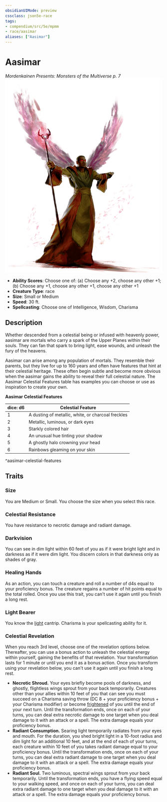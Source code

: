 ```yaml
---
obsidianUIMode: preview
cssclass: json5e-race
tags:
- compendium/src/5e/mpmm
- race/aasimar
aliases: ["Aasimar"]
---
```


# Aasimar
*Mordenkainen Presents: Monsters of the Multiverse p. 7*
![](../../assets/img/aasimar.png)  

- **Ability Scores**: Choose one of: (a) Choose any +2, choose any other +1; (b) Choose any +1, choose any other +1, choose any other +1
- **Creature Type**: race
- **Size**: Small or Medium
- **Speed**: 30 ft.
- **Spellcasting**: Choose one of Intelligence, Wisdom, Charisma


## Description

Whether descended from a celestial being or infused with heavenly power, aasimar are mortals who carry a spark of the Upper Planes within their souls. They can fan that spark to bring light, ease wounds, and unleash the fury of the heavens.

Aasimar can arise among any population of mortals. They resemble their parents, but they live for up to 160 years and often have features that hint at their celestial heritage. These often begin subtle and become more obvious when the aasimar gains the ability to reveal their full celestial nature. The Aasimar Celestial Features table has examples you can choose or use as inspiration to create your own.

**Aasimar Celestial Features**

| dice: d6 | Celestial Feature |
|----------|-------------------|
| 1 | A dusting of metallic, white, or charcoal freckles |
| 2 | Metallic, luminous, or dark eyes |
| 3 | Starkly colored hair |
| 4 | An unusual hue tinting your shadow |
| 5 | A ghostly halo crowning your head |
| 6 | Rainbows gleaming on your skin |
^aasimar-celestial-features


## Traits

### Size

You are Medium or Small. You choose the size when you select this race.

### Celestial Resistance

You have resistance to necrotic damage and radiant damage.

### Darkvision

You can see in dim light within 60 feet of you as if it were bright light and in darkness as if it were dim light. You discern colors in that darkness only as shades of gray.

### Healing Hands

As an action, you can touch a creature and roll a number of d4s equal to your proficiency bonus. The creature regains a number of hit points equal to the total rolled. Once you use this trait, you can't use it again until you finish a long rest.

### Light Bearer

You know the [light](../spells/light.md#) cantrip. Charisma is your spellcasting ability for it.

### Celestial Revelation

When you reach 3rd level, choose one of the revelation options below. Thereafter, you can use a bonus action to unleash the celestial energy within yourself, gaining the benefits of that revelation. Your transformation lasts for 1 minute or until you end it as a bonus action. Once you transform using your revelation below, you can't use it again until you finish a long rest.

- **Necrotic Shroud.** Your eyes briefly become pools of darkness, and ghostly, flightless wings sprout from your back temporarily. Creatures other than your allies within 10 feet of you that can see you must succeed on a Charisma saving throw (DC 8 + your proficiency bonus + your Charisma modifier) or become [frightened](../../Rules%20&%20Options/5e%20Rules/conditions.md##frightened) of you until the end of your next turn. Until the transformation ends, once on each of your turns, you can deal extra necrotic damage to one target when you deal damage to it with an attack or a spell. The extra damage equals your proficiency bonus.  
- **Radiant Consumption.** Searing light temporarily radiates from your eyes and mouth. For the duration, you shed bright light in a 10-foot radius and dim light for an additional 10 feet, and at the end of each of your turns, each creature within 10 feet of you takes radiant damage equal to your proficiency bonus. Until the transformation ends, once on each of your turns, you can deal extra radiant damage to one target when you deal damage to it with an attack or a spell. The extra damage equals your proficiency bonus.  
- **Radiant Soul.** Two luminous, spectral wings sprout from your back temporarily. Until the transformation ends, you have a flying speed equal to your walking speed, and once on each of your turns, you can deal extra radiant damage to one target when you deal damage to it with an attack or a spell. The extra damage equals your proficiency bonus.
